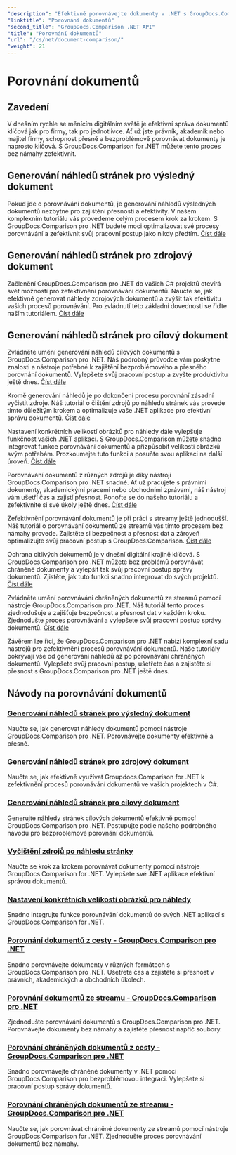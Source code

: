 ```yaml
---
"description": "Efektivně porovnávejte dokumenty v .NET s GroupDocs.Comparison. Zefektivněte správu dokumentů, vylepšete pracovní postupy a zajistěte přesnost. Zjistěte více!"
"linktitle": "Porovnání dokumentů"
"second_title": "GroupDocs.Comparison .NET API"
"title": "Porovnání dokumentů"
"url": "/cs/net/document-comparison/"
"weight": 21
---
```


# Porovnání dokumentů

## Zavedení

V dnešním rychle se měnícím digitálním světě je efektivní správa dokumentů klíčová jak pro firmy, tak pro jednotlivce. Ať už jste právník, akademik nebo majitel firmy, schopnost přesně a bezproblémově porovnávat dokumenty je naprosto klíčová. S GroupDocs.Comparison for .NET můžete tento proces bez námahy zefektivnit.

## Generování náhledů stránek pro výsledný dokument

Pokud jde o porovnávání dokumentů, je generování náhledů výsledných dokumentů nezbytné pro zajištění přesnosti a efektivity. V našem komplexním tutoriálu vás provedeme celým procesem krok za krokem. S GroupDocs.Comparison pro .NET budete moci optimalizovat své procesy porovnávání a zefektivnit svůj pracovní postup jako nikdy předtím. [Číst dále](./generate-page-previews-resultant-document/)

## Generování náhledů stránek pro zdrojový dokument

Začlenění GroupDocs.Comparison pro .NET do vašich C# projektů otevírá svět možností pro zefektivnění porovnávání dokumentů. Naučte se, jak efektivně generovat náhledy zdrojových dokumentů a zvýšit tak efektivitu vašich procesů porovnávání. Pro zvládnutí této základní dovednosti se řiďte naším tutoriálem. [Číst dále](./generate-page-previews-source-document/)

## Generování náhledů stránek pro cílový dokument

Zvládněte umění generování náhledů cílových dokumentů s GroupDocs.Comparison pro .NET. Náš podrobný průvodce vám poskytne znalosti a nástroje potřebné k zajištění bezproblémového a přesného porovnání dokumentů. Vylepšete svůj pracovní postup a zvyšte produktivitu ještě dnes. [Číst dále](./generate-page-previews-target-document/)

Kromě generování náhledů je po dokončení procesu porovnání zásadní vyčistit zdroje. Náš tutoriál o čištění zdrojů po náhledu stránek vás provede tímto důležitým krokem a optimalizuje vaše .NET aplikace pro efektivní správu dokumentů. [Číst dále](./clean-resources-after-page-previews/)

Nastavení konkrétních velikostí obrázků pro náhledy dále vylepšuje funkčnost vašich .NET aplikací. S GroupDocs.Comparison můžete snadno integrovat funkce porovnávání dokumentů a přizpůsobit velikosti obrázků svým potřebám. Prozkoumejte tuto funkci a posuňte svou aplikaci na další úroveň. [Číst dále](./set-specific-image-sizes-for-previews/)

Porovnávání dokumentů z různých zdrojů je díky nástroji GroupDocs.Comparison pro .NET snadné. Ať už pracujete s právními dokumenty, akademickými pracemi nebo obchodními zprávami, náš nástroj vám ušetří čas a zajistí přesnost. Ponořte se do našeho tutoriálu a zefektivnite si své úkoly ještě dnes. [Číst dále](./compare-documents-from-path/)

Zefektivnění porovnávání dokumentů je při práci s streamy ještě jednodušší. Náš tutoriál o porovnávání dokumentů ze streamů vás tímto procesem bez námahy provede. Zajistěte si bezpečnost a přesnost dat a zároveň optimalizujte svůj pracovní postup s GroupDocs.Comparison. [Číst dále](./compare-documents-from-stream/)

Ochrana citlivých dokumentů je v dnešní digitální krajině klíčová. S GroupDocs.Comparison pro .NET můžete bez problémů porovnávat chráněné dokumenty a vylepšit tak svůj pracovní postup správy dokumentů. Zjistěte, jak tuto funkci snadno integrovat do svých projektů. [Číst dále](./compare-protected-documents-from-path/)

Zvládněte umění porovnávání chráněných dokumentů ze streamů pomocí nástroje GroupDocs.Comparison pro .NET. Náš tutoriál tento proces zjednodušuje a zajišťuje bezpečnost a přesnost dat v každém kroku. Zjednodušte proces porovnávání a vylepšete svůj pracovní postup správy dokumentů. [Číst dále](./compare-protected-documents-from-stream/)

Závěrem lze říci, že GroupDocs.Comparison pro .NET nabízí komplexní sadu nástrojů pro zefektivnění procesů porovnávání dokumentů. Naše tutoriály pokrývají vše od generování náhledů až po porovnávání chráněných dokumentů. Vylepšete svůj pracovní postup, ušetřete čas a zajistěte si přesnost s GroupDocs.Comparison pro .NET ještě dnes.
## Návody na porovnávání dokumentů
### [Generování náhledů stránek pro výsledný dokument](./generate-page-previews-resultant-document/)
Naučte se, jak generovat náhledy dokumentů pomocí nástroje GroupDocs.Comparison pro .NET. Porovnávejte dokumenty efektivně a přesně.
### [Generování náhledů stránek pro zdrojový dokument](./generate-page-previews-source-document/)
Naučte se, jak efektivně využívat Groupdocs.Comparison for .NET k zefektivnění procesů porovnávání dokumentů ve vašich projektech v C#.
### [Generování náhledů stránek pro cílový dokument](./generate-page-previews-target-document/)
Generujte náhledy stránek cílových dokumentů efektivně pomocí GroupDocs.Comparison pro .NET. Postupujte podle našeho podrobného návodu pro bezproblémové porovnání dokumentů.
### [Vyčištění zdrojů po náhledu stránky](./clean-resources-after-page-previews/)
Naučte se krok za krokem porovnávat dokumenty pomocí nástroje GroupDocs.Comparison for .NET. Vylepšete své .NET aplikace efektivní správou dokumentů.
### [Nastavení konkrétních velikostí obrázků pro náhledy](./set-specific-image-sizes-for-previews/)
Snadno integrujte funkce porovnávání dokumentů do svých .NET aplikací s GroupDocs.Comparison for .NET.
### [Porovnání dokumentů z cesty - GroupDocs.Comparison pro .NET](./compare-documents-from-path/)
Snadno porovnávejte dokumenty v různých formátech s GroupDocs.Comparison pro .NET. Ušetřete čas a zajistěte si přesnost v právních, akademických a obchodních úkolech.
### [Porovnání dokumentů ze streamu - GroupDocs.Comparison pro .NET](./compare-documents-from-stream/)
Zjednodušte porovnávání dokumentů s GroupDocs.Comparison pro .NET. Porovnávejte dokumenty bez námahy a zajistěte přesnost napříč soubory.
### [Porovnání chráněných dokumentů z cesty - GroupDocs.Comparison pro .NET](./compare-protected-documents-from-path/)
Snadno porovnávejte chráněné dokumenty v .NET pomocí GroupDocs.Comparison pro bezproblémovou integraci. Vylepšete si pracovní postup správy dokumentů.
### [Porovnání chráněných dokumentů ze streamu - GroupDocs.Comparison pro .NET](./compare-protected-documents-from-stream/)
Naučte se, jak porovnávat chráněné dokumenty ze streamů pomocí nástroje GroupDocs.Comparison for .NET. Zjednodušte proces porovnávání dokumentů bez námahy.